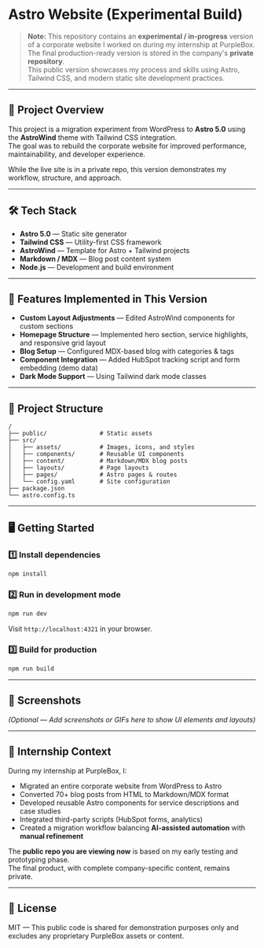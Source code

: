 # Astro Website (Experimental Build)

> **Note:** This repository contains an **experimental / in-progress** version of a corporate website I worked on during my internship at PurpleBox.  
> The final production-ready version is stored in the company's **private repository**.  
> This public version showcases my process and skills using Astro, Tailwind CSS, and modern static site development practices.

---

## 🌟 Project Overview
This project is a migration experiment from WordPress to **Astro 5.0** using the **AstroWind** theme with Tailwind CSS integration.  
The goal was to rebuild the corporate website for improved performance, maintainability, and developer experience.

While the live site is in a private repo, this version demonstrates my workflow, structure, and approach.

---

## 🛠️ Tech Stack
- **Astro 5.0** — Static site generator
- **Tailwind CSS** — Utility-first CSS framework
- **AstroWind** — Template for Astro + Tailwind projects
- **Markdown / MDX** — Blog post content system
- **Node.js** — Development and build environment

---

## 🚀 Features Implemented in This Version
- **Custom Layout Adjustments** — Edited AstroWind components for custom sections
- **Homepage Structure** — Implemented hero section, service highlights, and responsive grid layout
- **Blog Setup** — Configured MDX-based blog with categories & tags
- **Component Integration** — Added HubSpot tracking script and form embedding (demo data)
- **Dark Mode Support** — Using Tailwind dark mode classes

---

## 📂 Project Structure
```
/
├── public/               # Static assets
├── src/
│   ├── assets/           # Images, icons, and styles
│   ├── components/       # Reusable UI components
│   ├── content/          # Markdown/MDX blog posts
│   ├── layouts/          # Page layouts
│   ├── pages/            # Astro pages & routes
│   └── config.yaml       # Site configuration
├── package.json
└── astro.config.ts
```

---

## 🖥️ Getting Started

### 1️⃣ Install dependencies
```bash
npm install
```

### 2️⃣ Run in development mode
```bash
npm run dev
```
Visit `http://localhost:4321` in your browser.

### 3️⃣ Build for production
```bash
npm run build
```

---

## 📸 Screenshots
*(Optional — Add screenshots or GIFs here to show UI elements and layouts)*

---

## 📌 Internship Context
During my internship at PurpleBox, I:
- Migrated an entire corporate website from WordPress to Astro
- Converted 70+ blog posts from HTML to Markdown/MDX format
- Developed reusable Astro components for service descriptions and case studies
- Integrated third-party scripts (HubSpot forms, analytics)
- Created a migration workflow balancing **AI-assisted automation** with **manual refinement**

The **public repo you are viewing now** is based on my early testing and prototyping phase.  
The final product, with complete company-specific content, remains private.

---

## 📜 License
MIT — This public code is shared for demonstration purposes only and excludes any proprietary PurpleBox assets or content.

